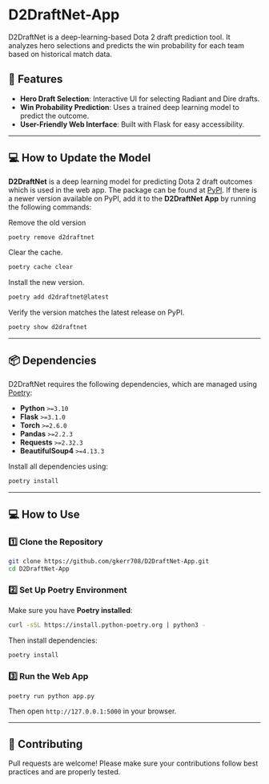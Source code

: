 # **D2DraftNet-App**

D2DraftNet is a deep-learning-based Dota 2 draft prediction tool. It analyzes hero selections and predicts the win probability for each team based on historical match data. 

## **🚀 Features**
- **Hero Draft Selection**: Interactive UI for selecting Radiant and Dire drafts.
- **Win Probability Prediction**: Uses a trained deep learning model to predict the outcome.
- **User-Friendly Web Interface**: Built with Flask for easy accessibility.

---

## **💻 How to Update the Model**
**D2DraftNet** is a deep learning model for predicting Dota 2 draft outcomes which is used in the web app.
The package can be found at [PyPI](https://pypi.org/project/d2draftnet/).
If there is a newer version available on PyPI, add it to the **D2DraftNet App** by running the following commands:

Remove the old version
```sh
poetry remove d2draftnet
```
Clear the cache.
```sh
poetry cache clear
```
Install the new version.
```sh
poetry add d2draftnet@latest
```
Verify the version matches the latest release on PyPI.
```sh
poetry show d2draftnet
```
---

## **📦 Dependencies**
D2DraftNet requires the following dependencies, which are managed using [Poetry](https://python-poetry.org/):

- **Python** `>=3.10`
- **Flask** `>=3.1.0`
- **Torch** `>=2.6.0`
- **Pandas** `>=2.2.3`
- **Requests** `>=2.32.3`
- **BeautifulSoup4** `>=4.13.3`

Install all dependencies using:
```sh
poetry install
```

---

## **💻 How to Use**

### **1️⃣ Clone the Repository**
```sh
git clone https://github.com/gkerr708/D2DraftNet-App.git
cd D2DraftNet-App
```

### **2️⃣ Set Up Poetry Environment**
Make sure you have **Poetry installed**:
```sh
curl -sSL https://install.python-poetry.org | python3 -
```
Then install dependencies:
```sh
poetry install
```

### **3️⃣ Run the Web App**
```sh
poetry run python app.py
```
Then open `http://127.0.0.1:5000` in your browser.

---

## **🤝 Contributing**
Pull requests are welcome! Please make sure your contributions follow best practices and are properly tested.
